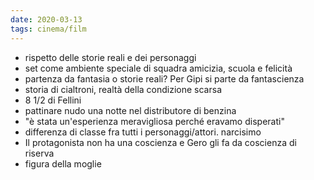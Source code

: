 ```yaml
---
date: 2020-03-13
tags: cinema/film
---
```

- rispetto delle storie reali e dei personaggi
- set come ambiente speciale di squadra amicizia, scuola e felicità
- partenza da fantasia o storie reali? Per Gipi si parte da fantascienza
- storia di cialtroni, realtà della condizione scarsa
- 8 1/2 di Fellini
- pattinare nudo una notte nel distributore di benzina
- "è stata un'esperienza meravigliosa perché eravamo disperati"
- differenza di classe fra tutti i personaggi/attori. narcisimo 
- Il protagonista non ha una coscienza e Gero gli fa da coscienza di riserva
- figura della moglie
